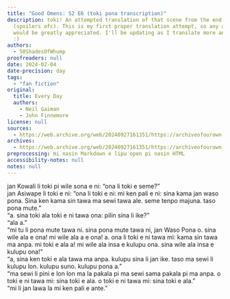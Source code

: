 ```yaml
---
title: "Good Omens: S2 E6 (toki pona transcription)"
description: toki! An attempted translation of that scene from the end of season 2
  (spoilers ofc). This is my first proper translation attempt, so any and all feedback/corrections
  would be greatly appreciated. I'll be updating as I translate more and fix mistakes
  :)
authors:
  - 50ShadesOfWhump
proofreaders: null
date: 2024-02-04
date-precision: day
tags:
  - "fan fiction"
original:
  title: Every Day
  authors:
    - Neil Gaiman
    - John Finnemore
license: null
sources:
  - https://web.archive.org/web/20240927161351/https://archiveofourown.org/works/53519269
archives:
  - https://web.archive.org/web/20240927161351/https://archiveofourown.org/works/53519269
preprocessing: mi nasin Markdown e lipu open pi nasin HTML
accessibility-notes: null
notes: null
---
```


jan Kowali li toki pi wile sona e ni: “ona li toki e seme?”  
jan Asiwape li toki e ni: “ona li toki e ni: mi ken pali e ni: sina kama jan waso pona. Sina ken kama sin tawa ma sewi tawa ale. seme tenpo majuna. taso pona mute.”  
“a. sina toki ala toki e ni tawa ona: pilin sina li ike?”  
“ala a.”  
“mi tu li pona mute tawa ni. sina pona mute tawa ni, jan Waso Pona o. sina wile ala e ona! mi wile ala a e ona! a. ona li toki e ni tawa mi: kama sin tawa ma anpa. mi toki e ala a! mi wile ala insa e kulupu ona. sina wile ala insa e kulupu ona!"  
“a, sina ken toki e ala tawa ma anpa. kulupu sina li jan ike. taso ma sewi li kulupu lon. kulupu suno. kulupu pona a.”  
“ma sewi li pini e lon lon ma la pakala pi ma sewi sama pakala pi ma anpa. o toki e ni tawa mi: sina toki e ala. o toki e ni tawa mi: sina toki e ala.”  
“mi li jan lawa la mi ken pali e ante.”
